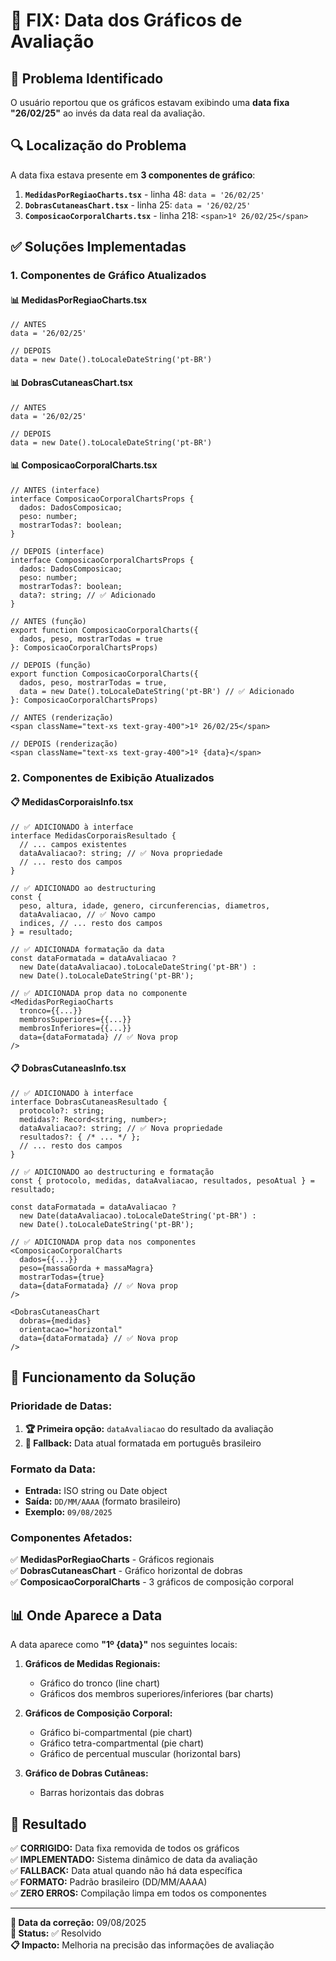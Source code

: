 # 🔧 FIX: Data dos Gráficos de Avaliação

## 🎯 Problema Identificado

O usuário reportou que os gráficos estavam exibindo uma **data fixa "26/02/25"** ao invés da data real da avaliação.

## 🔍 Localização do Problema

A data fixa estava presente em **3 componentes de gráfico**:

1. **`MedidasPorRegiaoCharts.tsx`** - linha 48: `data = '26/02/25'`
2. **`DobrasCutaneasChart.tsx`** - linha 25: `data = '26/02/25'`  
3. **`ComposicaoCorporalCharts.tsx`** - linha 218: `<span>1º 26/02/25</span>`

## ✅ Soluções Implementadas

### **1. Componentes de Gráfico Atualizados**

#### **📊 MedidasPorRegiaoCharts.tsx**
```tsx
// ANTES
data = '26/02/25'

// DEPOIS  
data = new Date().toLocaleDateString('pt-BR')
```

#### **📊 DobrasCutaneasChart.tsx** 
```tsx
// ANTES
data = '26/02/25'

// DEPOIS
data = new Date().toLocaleDateString('pt-BR')
```

#### **📊 ComposicaoCorporalCharts.tsx**
```tsx
// ANTES (interface)
interface ComposicaoCorporalChartsProps {
  dados: DadosComposicao;
  peso: number;
  mostrarTodas?: boolean;
}

// DEPOIS (interface)
interface ComposicaoCorporalChartsProps {
  dados: DadosComposicao;
  peso: number;
  mostrarTodas?: boolean;
  data?: string; // ✅ Adicionado
}

// ANTES (função)
export function ComposicaoCorporalCharts({ 
  dados, peso, mostrarTodas = true 
}: ComposicaoCorporalChartsProps)

// DEPOIS (função)
export function ComposicaoCorporalCharts({ 
  dados, peso, mostrarTodas = true,
  data = new Date().toLocaleDateString('pt-BR') // ✅ Adicionado
}: ComposicaoCorporalChartsProps)

// ANTES (renderização)
<span className="text-xs text-gray-400">1º 26/02/25</span>

// DEPOIS (renderização)
<span className="text-xs text-gray-400">1º {data}</span>
```

### **2. Componentes de Exibição Atualizados**

#### **📋 MedidasCorporaisInfo.tsx**
```tsx
// ✅ ADICIONADO à interface
interface MedidasCorporaisResultado {
  // ... campos existentes
  dataAvaliacao?: string; // ✅ Nova propriedade
  // ... resto dos campos
}

// ✅ ADICIONADO ao destructuring
const {
  peso, altura, idade, genero, circunferencias, diametros,
  dataAvaliacao, // ✅ Novo campo
  indices, // ... resto dos campos
} = resultado;

// ✅ ADICIONADA formatação da data
const dataFormatada = dataAvaliacao ? 
  new Date(dataAvaliacao).toLocaleDateString('pt-BR') : 
  new Date().toLocaleDateString('pt-BR');

// ✅ ADICIONADA prop data no componente
<MedidasPorRegiaoCharts
  tronco={{...}}
  membrosSuperiores={{...}}
  membrosInferiores={{...}}
  data={dataFormatada} // ✅ Nova prop
/>
```

#### **📋 DobrasCutaneasInfo.tsx**
```tsx
// ✅ ADICIONADO à interface
interface DobrasCutaneasResultado {
  protocolo?: string;
  medidas?: Record<string, number>;
  dataAvaliacao?: string; // ✅ Nova propriedade
  resultados?: { /* ... */ };
  // ... resto dos campos
}

// ✅ ADICIONADO ao destructuring e formatação
const { protocolo, medidas, dataAvaliacao, resultados, pesoAtual } = resultado;

const dataFormatada = dataAvaliacao ? 
  new Date(dataAvaliacao).toLocaleDateString('pt-BR') : 
  new Date().toLocaleDateString('pt-BR');

// ✅ ADICIONADA prop data nos componentes
<ComposicaoCorporalCharts
  dados={{...}}
  peso={massaGorda + massaMagra}
  mostrarTodas={true}
  data={dataFormatada} // ✅ Nova prop
/>

<DobrasCutaneasChart
  dobras={medidas}
  orientacao="horizontal"
  data={dataFormatada} // ✅ Nova prop
/>
```

## 🎯 Funcionamento da Solução

### **Prioridade de Datas:**
1. **🏆 Primeira opção:** `dataAvaliacao` do resultado da avaliação
2. **🥈 Fallback:** Data atual formatada em português brasileiro

### **Formato da Data:**
- **Entrada:** ISO string ou Date object
- **Saída:** `DD/MM/AAAA` (formato brasileiro)
- **Exemplo:** `09/08/2025`

### **Componentes Afetados:**
✅ **MedidasPorRegiaoCharts** - Gráficos regionais  
✅ **DobrasCutaneasChart** - Gráfico horizontal de dobras  
✅ **ComposicaoCorporalCharts** - 3 gráficos de composição corporal  

## 📊 Onde Aparece a Data

A data aparece como **"1º {data}"** nos seguintes locais:

1. **Gráficos de Medidas Regionais:**
   - Gráfico do tronco (line chart)
   - Gráficos dos membros superiores/inferiores (bar charts)

2. **Gráficos de Composição Corporal:**
   - Gráfico bi-compartmental (pie chart)
   - Gráfico tetra-compartmental (pie chart)  
   - Gráfico de percentual muscular (horizontal bars)

3. **Gráfico de Dobras Cutâneas:**
   - Barras horizontais das dobras

## 🚀 Resultado

✅ **CORRIGIDO:** Data fixa removida de todos os gráficos  
✅ **IMPLEMENTADO:** Sistema dinâmico de data da avaliação  
✅ **FALLBACK:** Data atual quando não há data específica  
✅ **FORMATO:** Padrão brasileiro (DD/MM/AAAA)  
✅ **ZERO ERROS:** Compilação limpa em todos os componentes  

---

**📅 Data da correção:** 09/08/2025  
**🎯 Status:** ✅ Resolvido  
**📋 Impacto:** Melhoria na precisão das informações de avaliação
